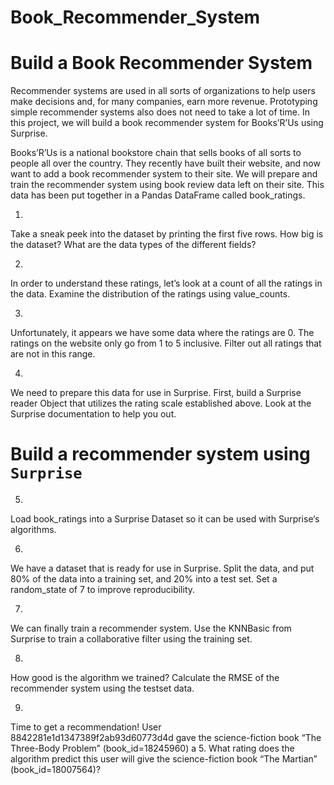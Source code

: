 # Book_Recommender_System

# Build a Book Recommender System
Recommender systems are used in all sorts of organizations to help users make decisions and, for many companies, earn more revenue. Prototyping simple recommender systems also does not need to take a lot of time. In this project, we will build a book recommender system for Books’R’Us using Surprise.

Books’R’Us is a national bookstore chain that sells books of all sorts to people all over the country. 
They recently have built their website, and now want to add a book recommender system to their site. We will prepare and train the recommender system using book review data left on their site. 
This data has been put together in a Pandas DataFrame called book_ratings.


1.
Take a sneak peek into the dataset by printing the first five rows. How big is the dataset? What are the data types of the different fields?


2.
In order to understand these ratings, let’s look at a count of all the ratings in the data. Examine the distribution of the ratings using value_counts.



3.
Unfortunately, it appears we have some data where the ratings are 0. The ratings on the website only go from 1 to 5 inclusive. Filter out all ratings that are not in this range.



4.
We need to prepare this data for use in Surprise. First, build a Surprise reader Object that utilizes the rating scale established above. Look at the Surprise documentation to help you out.



# Build a recommender system using `Surprise`

5.
Load book_ratings into a Surprise Dataset so it can be used with Surprise‘s algorithms.



6.
We have a dataset that is ready for use in Surprise. Split the data, and put 80% of the data into a training set, and 20% into a test set. Set a random_state of 7 to improve reproducibility.


7.
We can finally train a recommender system. Use the KNNBasic from Surprise to train a collaborative filter using the training set.



8.
How good is the algorithm we trained? Calculate the RMSE of the recommender system using the testset data.

9.
Time to get a recommendation! User 8842281e1d1347389f2ab93d60773d4d gave the science-fiction book “The Three-Body Problem” (book_id=18245960) a 5. 
What rating does the algorithm predict this user will give the science-fiction book “The Martian” (book_id=18007564)?
